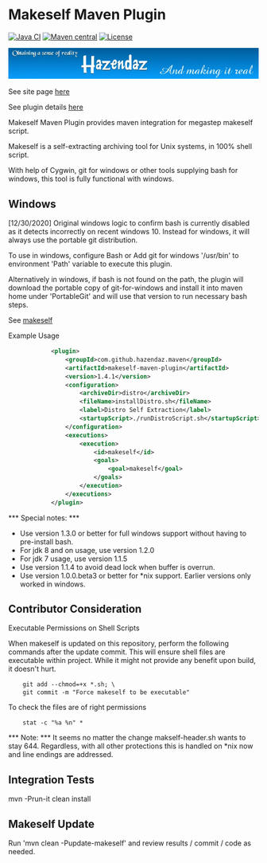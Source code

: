 Makeself Maven Plugin
=====================

[![Java CI](https://github.com/hazendaz/makeself-maven-plugin/workflows/Java%20CI/badge.svg)](https://github.com/hazendaz/makeself-maven-plugin/actions?query=workflow%3A%22Java+CI%22)
[![Maven central](https://maven-badges.herokuapp.com/maven-central/com.github.hazendaz.maven/makeself-maven-plugin/badge.svg)](https://maven-badges.herokuapp.com/maven-central/com.github.hazendaz.maven/makeself-maven-plugin)
[![License](http://img.shields.io/:license-glp-blue.svg)](https://www.gnu.org/licenses/old-licenses/gpl-2.0.en.html)

![hazendaz](src/site/resources/images/hazendaz-banner.jpg)

See site page [here](https://hazendaz.github.io/makeself-maven-plugin/)

See plugin details [here](https://hazendaz.github.io/makeself-maven-plugin/plugin-info.html)

Makeself Maven Plugin provides maven integration for megastep makeself script.

Makeself is a self-extracting archiving tool for Unix systems, in 100% shell script.

With help of Cygwin, git for windows or other tools supplying bash for windows, this tool is fully functional with windows.

## Windows ##

[12/30/2020] Original windows logic to confirm bash is currently disabled as it detects incorrectly on recent windows 10.  Instead for windows, it will always use the portable git distribution.

To use in windows, configure Bash or Add git for windows '/usr/bin' to environment 'Path' variable to execute this plugin.

Alternatively in windows, if bash is not found on the path, the plugin will download the portable copy of git-for-windows and install it into maven home under 'PortableGit' and will use that version to run necessary bash steps.

See [makeself](https://github.com/megastep/makeself)

Example Usage

```xml
            <plugin>
                <groupId>com.github.hazendaz.maven</groupId>
                <artifactId>makeself-maven-plugin</artifactId>
                <version>1.4.1</version>
                <configuration>
                    <archiveDir>distro</archiveDir>
                    <fileName>installDistro.sh</fileName>
                    <label>Distro Self Extraction</label>
                    <startupScript>./runDistroScript.sh</startupScript>
                </configuration>
                <executions>
                    <execution>
                        <id>makeself</id>
                        <goals>
                            <goal>makeself</goal>
                        </goals>
                    </execution>
                </executions>
            </plugin>
```

*** Special notes: ***

- Use version 1.3.0 or better for full windows support without having to pre-install bash.
- For jdk 8 and on usage, use version 1.2.0
- For jdk 7 usage, use version 1.1.5
- Use version 1.1.4 to avoid dead lock when buffer is overrun.
- Use version 1.0.0.beta3 or better for *nix support.  Earlier versions only worked in windows.

## Contributor Consideration ##

Executable Permissions on Shell Scripts

When makeself is updated on this repository, perform the following commands after the update commit.  This will ensure shell files are executable within project.
While it might not provide any benefit upon build, it doesn't hurt.

```git
    git add --chmod=+x *.sh; \
    git commit -m "Force makeself to be executable"
```

To check the files are of right permissions

```stat
    stat -c "%a %n" *
```

*** Note: *** It seems no matter the change makself-header.sh wants to stay 644.  Regardless, with all other protections this is handled on *nix now and line endings are addressed.

## Integration Tests ##

mvn -Prun-it clean install

## Makeself Update ##

Run 'mvn clean -Pupdate-makeself' and review results / commit / code as needed.
